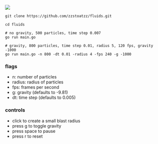 ![](/img/fluidsdemogithub.gif)

```console
git clone https://github.com/zzstoatzz/fluids.git

cd fluids

# no gravity, 500 particles, time step 0.007
go run main.go

# gravity, 800 particles, time step 0.01, radius 5, 120 fps, gravity -1000
go run main.go -n 800 -dt 0.01 -radius 4 -fps 240 -g -1000
```
### flags
- n: number of particles
- radius: radius of particles
- fps: frames per second
- g: gravity (defaults to -9.81)
- dt: time step (defaults to 0.005)

### controls
- click to create a small blast radius
- press g to toggle gravity
- press space to pause
- press r to reset